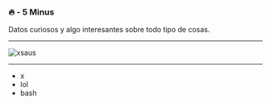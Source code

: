 ### 🔥 - 5 Minus
Datos curiosos y algo interesantes sobre todo tipo de cosas.

---


![xsaus](https://i.imgur.com/mnI5wfU.png "fiveminus")


---


+ x
+ lol
+ bash